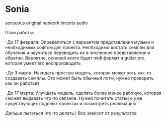 # Sonia
sensuous original network invents audio

План работы:

-До 17 февраля: Определиться с вариантом представления музыки и необходимым софтом для проекта.
  Необходимо достать семплы для обучения и научиться переводить их в численное представление и обратно.
  Вероятно, основой всего будет midi формат и guitar pro, которая умеет его воспроизводить
  
-До 3 марта: Накидать простую модель, которая может хоть как-то создавать семплы.
  Это может быть обычный лстм, нужно проверить как он работает
  
-До 17 марта: Улучшать модель, сделать более менее рабочую, которая сможет выдавать что-то связное.
  Нужно почитать статьи о уже существующих подоных проектах и посмотреть реализацию

Дальше пытаться что-то делать:) Все зависит от результатов
  
